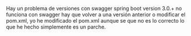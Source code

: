 

Hay un problema de versiones con swagger spring boot version 3.0.+ no funciona con swagger hay que volver a una versión anterior o modificar el pom.xml,
yo he modificado el pom.xml aunque se que no es lo correcto lo que he hecho simplemente es un parche.


